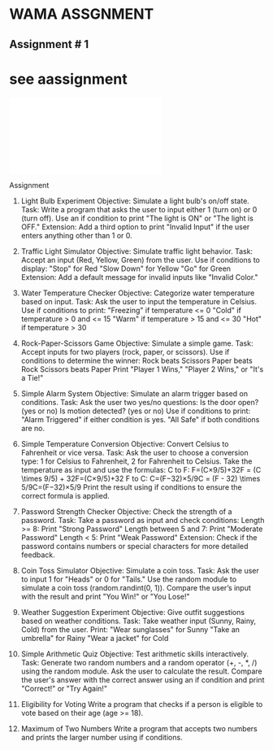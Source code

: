 # WAMA ASSGNMENT 
## Assignment # 1 
# see aassignment
![assignment](ibrahim-217-WMA-A-NO1.surge.sh)

Assignment
1. Light Bulb Experiment
Objective: Simulate a light bulb's on/off state.
Task:
Write a program that asks the user to input either 1 (turn on) or 0 (turn off).
Use an if condition to print "The light is ON" or "The light is OFF."
Extension: Add a third option to print "Invalid Input" if the user enters anything other than 1 or 0.

2. Traffic Light Simulator
Objective: Simulate traffic light behavior.
Task:
Accept an input (Red, Yellow, Green) from the user.
Use if conditions to display:
"Stop" for Red
"Slow Down" for Yellow
"Go" for Green
Extension: Add a default message for invalid inputs like "Invalid Color."

3. Water Temperature Checker
Objective: Categorize water temperature based on input.
Task:
Ask the user to input the temperature in Celsius.
Use if conditions to print:
"Freezing" if temperature <= 0
"Cold" if temperature > 0 and <= 15
"Warm" if temperature > 15 and <= 30
"Hot" if temperature > 30

4. Rock-Paper-Scissors Game
Objective: Simulate a simple game.
Task:
Accept inputs for two players (rock, paper, or scissors).
Use if conditions to determine the winner:
Rock beats Scissors
Paper beats Rock
Scissors beats Paper
Print "Player 1 Wins," "Player 2 Wins," or "It's a Tie!"

5. Simple Alarm System
Objective: Simulate an alarm trigger based on conditions.
Task:
Ask the user two yes/no questions:
Is the door open? (yes or no)
Is motion detected? (yes or no)
Use if conditions to print:
"Alarm Triggered" if either condition is yes.
"All Safe" if both conditions are no.

6. Simple Temperature Conversion
Objective: Convert Celsius to Fahrenheit or vice versa.
Task:
Ask the user to choose a conversion type: 1 for Celsius to Fahrenheit, 2 for Fahrenheit to Celsius.
Take the temperature as input and use the formulas:
C to F: F=(C×9/5)+32F = (C \times 9/5) + 32F=(C×9/5)+32
F to C: C=(F−32)×5/9C = (F - 32) \times 5/9C=(F−32)×5/9
Print the result using if conditions to ensure the correct formula is applied.

7. Password Strength Checker
Objective: Check the strength of a password.
Task:
Take a password as input and check conditions:
Length >= 8: Print "Strong Password"
Length between 5 and 7: Print "Moderate Password"
Length < 5: Print "Weak Password"
Extension: Check if the password contains numbers or special characters for more detailed feedback.

8. Coin Toss Simulator
Objective: Simulate a coin toss.
Task:
Ask the user to input 1 for "Heads" or 0 for "Tails."
Use the random module to simulate a coin toss (random.randint(0, 1)).
Compare the user’s input with the result and print "You Win!" or "You Lose!"

9. Weather Suggestion Experiment
Objective: Give outfit suggestions based on weather conditions.
Task:
Take weather input (Sunny, Rainy, Cold) from the user.
Print:
"Wear sunglasses" for Sunny
"Take an umbrella" for Rainy
"Wear a jacket" for Cold

10. Simple Arithmetic Quiz
Objective: Test arithmetic skills interactively.
Task:
Generate two random numbers and a random operator (+, -, *, /) using the random module.
Ask the user to calculate the result.
Compare the user's answer with the correct answer using an if condition and print "Correct!" or "Try Again!"
11. Eligibility for Voting
Write a program that checks if a person is eligible to vote based on their age (age >= 18).

12. Maximum of Two Numbers
Write a program that accepts two numbers and prints the larger number using if conditions.
